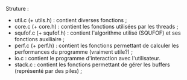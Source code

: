 Struture :
- util.c (+ utils.h) : contient diverses fonctions ;
- core.c (+ core.h) : contient les fonctions utilisées par les threads ;
- squfof.c (+ squfof.h) : contient l'algorithme utilisé (SQUFOF) et ses fonctions auxiliaire ;
- perf.c (+ perf.h) : contient les fonctions permettant de calculer les performances du programme (vraiment utile?) ;
- io.c : contient le programme d'interaction avec l'utilisateur.
- stack.c : contient les fonctions permettant de gérer les buffers (représenté par des piles) ;

